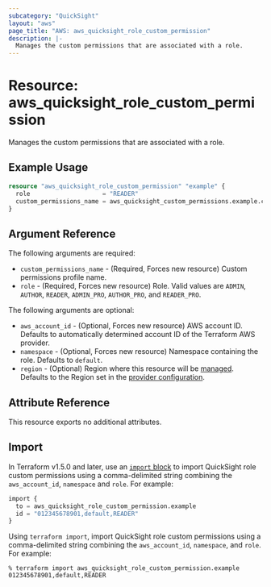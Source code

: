 ```yaml
---
subcategory: "QuickSight"
layout: "aws"
page_title: "AWS: aws_quicksight_role_custom_permission"
description: |-
  Manages the custom permissions that are associated with a role.
---
```


# Resource: aws_quicksight_role_custom_permission

Manages the custom permissions that are associated with a role.

## Example Usage

```terraform
resource "aws_quicksight_role_custom_permission" "example" {
  role                    = "READER"
  custom_permissions_name = aws_quicksight_custom_permissions.example.custom_permissions_name
}
```

## Argument Reference

The following arguments are required:

* `custom_permissions_name` - (Required, Forces new resource) Custom permissions profile name.
* `role` - (Required, Forces new resource) Role. Valid values are `ADMIN`, `AUTHOR`, `READER`, `ADMIN_PRO`, `AUTHOR_PRO`, and `READER_PRO`.

The following arguments are optional:

* `aws_account_id` - (Optional, Forces new resource) AWS account ID. Defaults to automatically determined account ID of the Terraform AWS provider.
* `namespace` - (Optional, Forces new resource) Namespace containing the role. Defaults to `default`.
* `region` - (Optional) Region where this resource will be [managed](https://docs.aws.amazon.com/general/latest/gr/rande.html#regional-endpoints). Defaults to the Region set in the [provider configuration](https://registry.terraform.io/providers/hashicorp/aws/latest/docs#aws-configuration-reference).

## Attribute Reference

This resource exports no additional attributes.

## Import

In Terraform v1.5.0 and later, use an [`import` block](https://developer.hashicorp.com/terraform/language/import) to import QuickSight role custom permissions using a comma-delimited string combining the `aws_account_id`, `namespace` and `role`. For example:

```terraform
import {
  to = aws_quicksight_role_custom_permission.example
  id = "012345678901,default,READER"
}
```

Using `terraform import`, import QuickSight role custom permissions using a comma-delimited string combining the `aws_account_id`, `namespace`, and `role`. For example:

```console
% terraform import aws_quicksight_role_custom_permission.example 012345678901,default,READER
```
